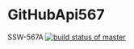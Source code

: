 # GitHubApi567
SSW-567A
[![build status of master](https://travis-ci.org/jr6321/GitHubApi567.svg?branch=master)](https://travis-ci.org/jr6321/GitHubApi567)
